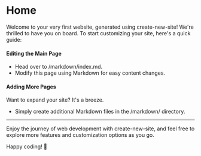 # Home

Welcome to your very first website, generated using create-new-site!
We're thrilled to have you on board. To start customizing your site,
here's a quick guide:

#### Editing the Main Page

-   Head over to /markdown/index.md.
-   Modify this page using Markdown for easy content changes.

#### Adding More Pages

Want to expand your site? It's a breeze.

-   Simply create additional Markdown files in the /markdown/ directory.

---

Enjoy the journey of web development with create-new-site, and feel
free to explore more features and customization options as you go.

Happy coding! 🚀
